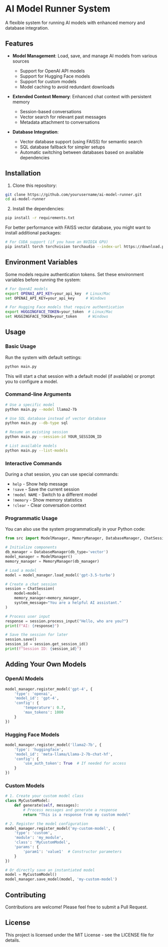 # AI Model Runner System

A flexible system for running AI models with enhanced memory and database integration.

## Features

- **Model Management**: Load, save, and manage AI models from various sources
  - Support for OpenAI API models
  - Support for Hugging Face models
  - Support for custom models
  - Model caching to avoid redundant downloads

- **Extended Context Memory**: Enhanced chat context with persistent memory
  - Session-based conversations
  - Vector search for relevant past messages
  - Metadata attachment to conversations

- **Database Integration**:
  - Vector database support (using FAISS) for semantic search
  - SQL database fallback for simpler setups
  - Automatic switching between databases based on available dependencies

## Installation

1. Clone this repository:
```bash
git clone https://github.com/yourusername/ai-model-runner.git
cd ai-model-runner
```

2. Install the dependencies:
```bash
pip install -r requirements.txt
```

For better performance with FAISS vector database, you might want to install additional packages:
```bash
# For CUDA support (if you have an NVIDIA GPU)
pip install torch torchvision torchaudio --index-url https://download.pytorch.org/whl/cu118
```

## Environment Variables

Some models require authentication tokens. Set these environment variables before running the system:

```bash
# For OpenAI models
export OPENAI_API_KEY=your_api_key  # Linux/Mac
set OPENAI_API_KEY=your_api_key     # Windows

# For Hugging Face models that require authentication
export HUGGINGFACE_TOKEN=your_token  # Linux/Mac
set HUGGINGFACE_TOKEN=your_token     # Windows
```

## Usage

### Basic Usage

Run the system with default settings:

```bash
python main.py
```

This will start a chat session with a default model (if available) or prompt you to configure a model.

### Command-line Arguments

```bash
# Use a specific model
python main.py --model llama2-7b

# Use SQL database instead of vector database
python main.py --db-type sql

# Resume an existing session
python main.py --session-id YOUR_SESSION_ID

# List available models
python main.py --list-models
```

### Interactive Commands

During a chat session, you can use special commands:

- `help` - Show help message
- `!save` - Save the current session
- `!model NAME` - Switch to a different model
- `!memory` - Show memory statistics
- `!clear` - Clear conversation context

### Programmatic Usage

You can also use the system programmatically in your Python code:

```python
from src import ModelManager, MemoryManager, DatabaseManager, ChatSession

# Initialize components
db_manager = DatabaseManager(db_type='vector')
model_manager = ModelManager()
memory_manager = MemoryManager(db_manager)

# Load a model
model = model_manager.load_model('gpt-3.5-turbo')

# Create a chat session
session = ChatSession(
    model=model,
    memory_manager=memory_manager,
    system_message="You are a helpful AI assistant."
)

# Process user input
response = session.process_input("Hello, who are you?")
print(f"AI: {response}")

# Save the session for later
session.save()
session_id = session.get_session_id()
print(f"Session ID: {session_id}")
```

## Adding Your Own Models

### OpenAI Models

```python
model_manager.register_model('gpt-4', {
    'type': 'openai',
    'model_id': 'gpt-4',
    'config': {
        'temperature': 0.7,
        'max_tokens': 1000
    }
})
```

### Hugging Face Models

```python
model_manager.register_model('llama2-7b', {
    'type': 'huggingface',
    'model_id': 'meta-llama/Llama-2-7b-chat-hf',
    'config': {
        'use_auth_token': True  # If needed for access
    }
})
```

### Custom Models

```python
# 1. Create your custom model class
class MyCustomModel:
    def generate(self, messages):
        # Process messages and generate a response
        return "This is a response from my custom model"

# 2. Register the model configuration
model_manager.register_model('my-custom-model', {
    'type': 'custom',
    'module': 'my_module',
    'class': 'MyCustomModel',
    'params': {
        'param1': 'value1'  # Constructor parameters
    }
})

# Or directly save an instantiated model
model = MyCustomModel()
model_manager.save_model(model, 'my-custom-model')
```

## Contributing

Contributions are welcome! Please feel free to submit a Pull Request.

## License

This project is licensed under the MIT License - see the LICENSE file for details. 